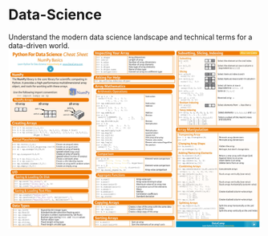 # Data-Science
Understand the modern data science landscape and technical terms for a data-driven world.
</br>
<img alt="Numpy" src="./Numpy.jpg" />
